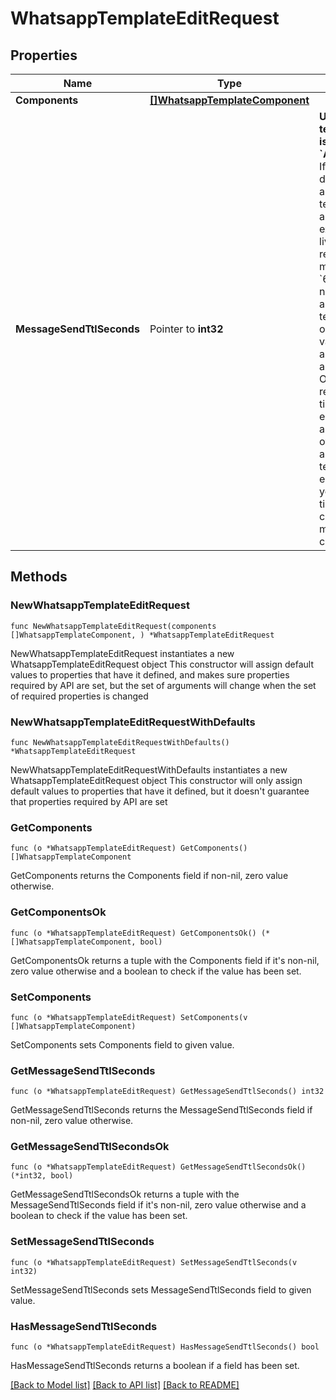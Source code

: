 # WhatsappTemplateEditRequest

## Properties

Name | Type | Description | Notes
------------ | ------------- | ------------- | -------------
**Components** | [**[]WhatsappTemplateComponent**](WhatsappTemplateComponent.md) |  | 
**MessageSendTtlSeconds** | Pointer to **int32** | **Use only for template category is &#x60;AUTHENTICATION&#x60;.** If we are unable to deliver an authentication template for an amount of time that exceeds its time-to-live, we will stop retrying and drop the message. Defaults to &#x60;600&#x60; seconds for newly created authentication templates. To override the default value, set this field to a value between &#x60;60&#x60; and &#x60;600&#x60; seconds. Or set it to &#x60;-1&#x60; resulting in a 30-day time-to-live. We encourage you to set a time-to-live for all of your authentication templates, preferably equal to or less than your code expiration time, to ensure your customers only get a message when a code is still usable. | [optional] 

## Methods

### NewWhatsappTemplateEditRequest

`func NewWhatsappTemplateEditRequest(components []WhatsappTemplateComponent, ) *WhatsappTemplateEditRequest`

NewWhatsappTemplateEditRequest instantiates a new WhatsappTemplateEditRequest object
This constructor will assign default values to properties that have it defined,
and makes sure properties required by API are set, but the set of arguments
will change when the set of required properties is changed

### NewWhatsappTemplateEditRequestWithDefaults

`func NewWhatsappTemplateEditRequestWithDefaults() *WhatsappTemplateEditRequest`

NewWhatsappTemplateEditRequestWithDefaults instantiates a new WhatsappTemplateEditRequest object
This constructor will only assign default values to properties that have it defined,
but it doesn't guarantee that properties required by API are set

### GetComponents

`func (o *WhatsappTemplateEditRequest) GetComponents() []WhatsappTemplateComponent`

GetComponents returns the Components field if non-nil, zero value otherwise.

### GetComponentsOk

`func (o *WhatsappTemplateEditRequest) GetComponentsOk() (*[]WhatsappTemplateComponent, bool)`

GetComponentsOk returns a tuple with the Components field if it's non-nil, zero value otherwise
and a boolean to check if the value has been set.

### SetComponents

`func (o *WhatsappTemplateEditRequest) SetComponents(v []WhatsappTemplateComponent)`

SetComponents sets Components field to given value.


### GetMessageSendTtlSeconds

`func (o *WhatsappTemplateEditRequest) GetMessageSendTtlSeconds() int32`

GetMessageSendTtlSeconds returns the MessageSendTtlSeconds field if non-nil, zero value otherwise.

### GetMessageSendTtlSecondsOk

`func (o *WhatsappTemplateEditRequest) GetMessageSendTtlSecondsOk() (*int32, bool)`

GetMessageSendTtlSecondsOk returns a tuple with the MessageSendTtlSeconds field if it's non-nil, zero value otherwise
and a boolean to check if the value has been set.

### SetMessageSendTtlSeconds

`func (o *WhatsappTemplateEditRequest) SetMessageSendTtlSeconds(v int32)`

SetMessageSendTtlSeconds sets MessageSendTtlSeconds field to given value.

### HasMessageSendTtlSeconds

`func (o *WhatsappTemplateEditRequest) HasMessageSendTtlSeconds() bool`

HasMessageSendTtlSeconds returns a boolean if a field has been set.


[[Back to Model list]](../README.md#documentation-for-models) [[Back to API list]](../README.md#documentation-for-api-endpoints) [[Back to README]](../README.md)


